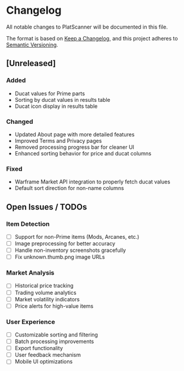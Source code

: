 # Changelog

All notable changes to PlatScanner will be documented in this file.

The format is based on [Keep a Changelog](https://keepachangelog.com/en/1.1.0/),
and this project adheres to [Semantic Versioning](https://semver.org/spec/v2.0.0.html).

## [Unreleased]
### Added
- Ducat values for Prime parts
- Sorting by ducat values in results table
- Ducat icon display in results table

### Changed
- Updated About page with more detailed features
- Improved Terms and Privacy pages
- Removed processing progress bar for cleaner UI
- Enhanced sorting behavior for price and ducat columns

### Fixed
- Warframe Market API integration to properly fetch ducat values
- Default sort direction for non-name columns

## Open Issues / TODOs
### Item Detection
- [ ] Support for non-Prime items (Mods, Arcanes, etc.)
- [ ] Image preprocessing for better accuracy
- [ ] Handle non-inventory screenshots gracefully
- [ ] Fix unknown.thumb.png image URLs

### Market Analysis
- [ ] Historical price tracking
- [ ] Trading volume analytics
- [ ] Market volatility indicators
- [ ] Price alerts for high-value items

### User Experience
- [ ] Customizable sorting and filtering
- [ ] Batch processing improvements
- [ ] Export functionality
- [ ] User feedback mechanism
- [ ] Mobile UI optimizations